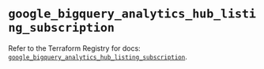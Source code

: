 # `google_bigquery_analytics_hub_listing_subscription`

Refer to the Terraform Registry for docs: [`google_bigquery_analytics_hub_listing_subscription`](https://registry.terraform.io/providers/hashicorp/google/6.49.3/docs/resources/bigquery_analytics_hub_listing_subscription).
